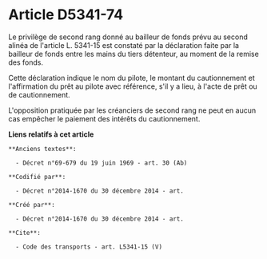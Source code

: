 # Article D5341-74

Le privilège de second rang donné au bailleur de fonds prévu au second alinéa de l'article L. 5341-15 est constaté par la
déclaration faite par la bailleur de fonds entre les mains du tiers détenteur, au moment de la remise des fonds. 

Cette déclaration indique le nom du pilote, le montant du cautionnement et l'affirmation du prêt au pilote avec référence,
s'il y a lieu, à l'acte de prêt ou de cautionnement. 

L'opposition pratiquée par les créanciers de second rang ne peut en aucun cas empêcher le paiement des intérêts du
cautionnement.

**Liens relatifs à cet article**

	**Anciens textes**:

	  - Décret n°69-679 du 19 juin 1969 - art. 30 (Ab)

	**Codifié par**:

	  - Décret n°2014-1670 du 30 décembre 2014 - art.

	**Créé par**:

	  - Décret n°2014-1670 du 30 décembre 2014 - art.

	**Cite**:

	  - Code des transports - art. L5341-15 (V)
